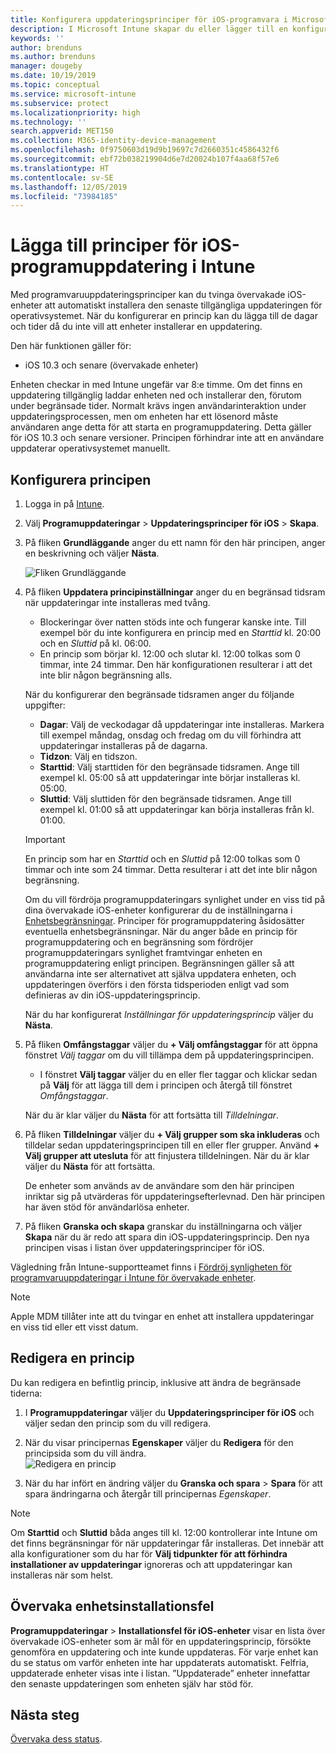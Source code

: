 ```yaml
---
title: Konfigurera uppdateringsprinciper för iOS-programvara i Microsoft Intune – Azure | Microsoft Docs
description: I Microsoft Intune skapar du eller lägger till en konfigurationsprincip för att begränsa när programvaruuppdateringar installeras automatiskt på iOS-enheter. Du kan välja datum och tid när uppdateringar inte installeras. Du kan även tilldela den här principen till grupper, användare eller enheter samt söka efter eventuella installationsfel.
keywords: ''
author: brenduns
ms.author: brenduns
manager: dougeby
ms.date: 10/19/2019
ms.topic: conceptual
ms.service: microsoft-intune
ms.subservice: protect
ms.localizationpriority: high
ms.technology: ''
search.appverid: MET150
ms.collection: M365-identity-device-management
ms.openlocfilehash: 0f9750603d19d9b19697c7d2660351c4586432f6
ms.sourcegitcommit: ebf72b038219904d6e7d20024b107f4aa68f57e6
ms.translationtype: HT
ms.contentlocale: sv-SE
ms.lasthandoff: 12/05/2019
ms.locfileid: "73984185"
---
```

# <a name="add-ios-software-update-policies-in-intune"></a>Lägga till principer för iOS-programuppdatering i Intune

Med programvaruuppdateringsprinciper kan du tvinga övervakade iOS-enheter att automatiskt installera den senaste tillgängliga uppdateringen för operativsystemet. När du konfigurerar en princip kan du lägga till de dagar och tider då du inte vill att enheter installerar en uppdatering.

Den här funktionen gäller för:

- iOS 10.3 och senare (övervakade enheter)

Enheten checkar in med Intune ungefär var 8:e timme. Om det finns en uppdatering tillgänglig laddar enheten ned och installerar den, förutom under begränsade tider. Normalt krävs ingen användarinteraktion under uppdateringsprocessen, men om enheten har ett lösenord måste användaren ange detta för att starta en programuppdatering. Detta gäller för iOS 10.3 och senare versioner. Principen förhindrar inte att en användare uppdaterar operativsystemet manuellt.

## <a name="configure-the-policy"></a>Konfigurera principen

1. Logga in på [Intune](https://go.microsoft.com/fwlink/?linkid=2090973).
2. Välj **Programuppdateringar** > **Uppdateringsprinciper för iOS** > **Skapa**.
3. På fliken **Grundläggande** anger du ett namn för den här principen, anger en beskrivning och väljer **Nästa**.

   ![Fliken Grundläggande](./media/software-updates-ios/basics-tab.png) 

4. På fliken **Uppdatera principinställningar** anger du en begränsad tidsram när uppdateringar inte installeras med tvång.  
   - Blockeringar över natten stöds inte och fungerar kanske inte. Till exempel bör du inte konfigurera en princip med en *Starttid* kl. 20:00 och en *Sluttid* på kl. 06:00.
   - En princip som börjar kl. 12:00 och slutar kl. 12:00 tolkas som 0 timmar, inte 24 timmar. Den här konfigurationen resulterar i att det inte blir någon begränsning alls.

   När du konfigurerar den begränsade tidsramen anger du följande uppgifter:

   - **Dagar**: Välj de veckodagar då uppdateringar inte installeras. Markera till exempel måndag, onsdag och fredag om du vill förhindra att uppdateringar installeras på de dagarna.
   - **Tidzon**: Välj en tidszon.
   - **Starttid**: Välj starttiden för den begränsade tidsramen. Ange till exempel kl. 05:00 så att uppdateringar inte börjar installeras kl. 05:00.
   - **Sluttid**: Välj sluttiden för den begränsade tidsramen. Ange till exempel kl. 01:00 så att uppdateringar kan börja installeras från kl. 01:00.
  
   > [!IMPORTANT]  
   > En princip som har en *Starttid* och en *Sluttid* på 12:00 tolkas som 0 timmar och inte som 24 timmar. Detta resulterar i att det inte blir någon begränsning.  
    
   Om du vill fördröja programuppdateringars synlighet under en viss tid på dina övervakade iOS-enheter konfigurerar du de inställningarna i [Enhetsbegränsningar](../configuration/device-restrictions-ios.md#general). Principer för programuppdatering åsidosätter eventuella enhetsbegränsningar. När du anger både en princip för programuppdatering och en begränsning som fördröjer programuppdateringars synlighet framtvingar enheten en programuppdatering enligt principen. Begränsningen gäller så att användarna inte ser alternativet att själva uppdatera enheten, och uppdateringen överförs i den första tidsperioden enligt vad som definieras av din iOS-uppdateringsprincip.

   När du har konfigurerat *Inställningar för uppdateringsprincip* väljer du **Nästa**. 

5. På fliken **Omfångstaggar** väljer du **+ Välj omfångstaggar** för att öppna fönstret *Välj taggar* om du vill tillämpa dem på uppdateringsprincipen.
   
   - I fönstret **Välj taggar** väljer du en eller fler taggar och klickar sedan på **Välj** för att lägga till dem i principen och återgå till fönstret *Omfångstaggar*.  

   När du är klar väljer du **Nästa** för att fortsätta till *Tilldelningar*.

6. På fliken **Tilldelningar** väljer du **+ Välj grupper som ska inkluderas** och tilldelar sedan uppdateringsprincipen till en eller fler grupper. Använd **+ Välj grupper att utesluta** för att finjustera tilldelningen. När du är klar väljer du **Nästa** för att fortsätta. 

   De enheter som används av de användare som den här principen inriktar sig på utvärderas för uppdateringsefterlevnad. Den här principen har även stöd för användarlösa enheter.

7. På fliken **Granska och skapa** granskar du inställningarna och väljer **Skapa** när du är redo att spara din iOS-uppdateringsprincip. Den nya principen visas i listan över uppdateringsprinciper för iOS.


Vägledning från Intune-supportteamet finns i [Fördröj synligheten för programvaruuppdateringar i Intune för övervakade enheter](https://techcommunity.microsoft.com/t5/Intune-Customer-Success/Delaying-visibility-of-software-updates-in-Intune-for-supervised/ba-p/345753).

> [!NOTE]
> Apple MDM tillåter inte att du tvingar en enhet att installera uppdateringar en viss tid eller ett visst datum.

## <a name="edit-a-policy"></a>Redigera en princip
Du kan redigera en befintlig princip, inklusive att ändra de begränsade tiderna:

1. I **Programuppdateringar** väljer du **Uppdateringsprinciper för iOS** och väljer sedan den princip som du vill redigera.

2. När du visar principernas **Egenskaper** väljer du **Redigera** för den principsida som du vill ändra.  
   ![Redigera en princip](./media/software-updates-ios/edit-policy.png)   

3. När du har infört en ändring väljer du **Granska och spara** > **Spara** för att spara ändringarna och återgår till principernas *Egenskaper*.  
 
> [!NOTE]
> Om **Starttid** och **Sluttid** båda anges till kl. 12:00 kontrollerar inte Intune om det finns begränsningar för när uppdateringar får installeras. Det innebär att alla konfigurationer som du har för **Välj tidpunkter för att förhindra installationer av uppdateringar** ignoreras och att uppdateringar kan installeras när som helst.  


## <a name="monitor-device-installation-failures"></a>Övervaka enhetsinstallationsfel
<!-- 1352223 -->
**Programuppdateringar** > **Installationsfel för iOS-enheter** visar en lista över övervakade iOS-enheter som är mål för en uppdateringsprincip, försökte genomföra en uppdatering och inte kunde uppdateras. För varje enhet kan du se status om varför enheten inte har uppdaterats automatiskt. Felfria, uppdaterade enheter visas inte i listan. ”Uppdaterade” enheter innefattar den senaste uppdateringen som enheten själv har stöd för.

## <a name="next-steps"></a>Nästa steg

[Övervaka dess status](../configuration/device-profile-monitor.md).
